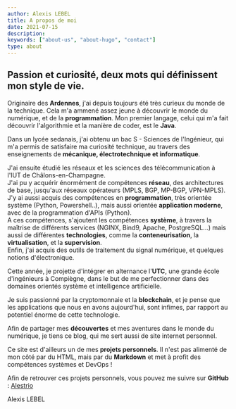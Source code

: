 ```yaml
---
author: Alexis LEBEL
title: A propos de moi
date: 2021-07-15
description:
keywords: ["about-us", "about-hugo", "contact"]
type: about
---
```


**Passion et curiosité, deux mots qui définissent mon style de vie.**
----


Originaire des **Ardennes**, j'ai depuis toujours été très curieux du monde de la technique. Cela m'a ammené assez jeune à découvrir le monde du numérique, et de la **programmation**. Mon premier langage, celui qui m'a fait découvrir l'algorithmie et la manière de coder, est le **Java**.

Dans un lycée sedanais, j'ai obtenu un bac S - Sciences de l'Ingénieur, qui m'a permis de satisfaire ma curiosité technique, au travers des enseignements de **mécanique, électrotechnique et informatique**.

J'ai ensuite étudié les réseaux et les sciences des télécommunication à l'IUT de Châlons-en-Champagne. \
J'ai pu y acquérir énormément de compétences **réseau**, des architectures de base, jusqu'aux réseaux opérateurs (MPLS, BGP, MP-BGP, VPN-MPLS). \
J'y ai aussi acquis des compétences en **programmation**, très orientée système (Python, Powershell..), mais aussi orientée **application moderne**, avec de la programmation d'APIs (Python). \
A ces compétences, s'ajoutent les compétences **système**, à travers la maîtrise de différents services (NGINX, Bind9, Apache, PostgreSQL...) mais aussi de différentes **technologies**, comme la **conteneurisation**, la **virtualisation**, et la **supervision**. \
Enfin, j'ai acquis des outils de traitement du signal numérique, et quelques notions d'électronique.

Cette année, je projette d'intégrer en alternance l'**UTC**, une grande école d'ingénieurs à Compiègne, dans le but de me perfectionner dans des domaines orientés système et intelligence artificielle.

Je suis passionné par la cryptomonnaie et la **blockchain**, et je pense que les applications que nous en avons aujourd'hui, sont infimes, par rapport au potentiel énorme de cette technologie.

Afin de partager mes **découvertes** et mes aventures dans le monde du numérique, je tiens ce blog, qui me sert aussi de site internet personnel.

Ce site est d'ailleurs un de mes **projets personnels**. Il n'est pas alimenté de mon côté par du HTML, mais par du **Markdown** et met à profit des compétences systèmes et DevOps !

Afin de retrouver ces projets personnels, vous pouvez me suivre sur **GitHub** : [Alestrio](github.com/alestrio)

Alexis LEBEL